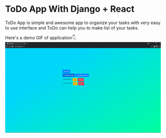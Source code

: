 # ToDo App With Django + React

ToDo App is simple and awesome app to organize your tasks with very easy to use interface and ToDo can help you to make list of your tasks.

Here's a demo GIF of application👇.
![GIF](https://github.com/ankit80570/todo/blob/master/todo.gif)

